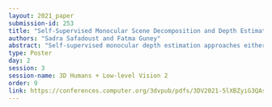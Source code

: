 ```yaml
---
layout: 2021_paper
submission-id: 253
title: "Self-Supervised Monocular Scene Decomposition and Depth Estimation"
authors: "Sadra Safadoust and Fatma Guney"
abstract: "Self-supervised monocular depth estimation approaches either ignore independently moving objects in the scene or need a separate segmentation step to identify them. We propose MonoDepthSeg to jointly estimate depth and segment moving objects from monocular video without using any ground-truth labels. We decompose the scene into a fixed number of components where each component corresponds to a region on the image with its own transformation matrix representing its motion. We estimate both the mask and the motion of each component efficiently with a shared encoder. We evaluate our method on three driving datasets and show that our model clearly improves depth estimation while decomposing the scene into separately moving components."
type: Poster
day: 2
session: 3
session-name: 3D Humans + Low-level Vision 2
order: 9
link: https://conferences.computer.org/3dvpub/pdfs/3DV2021-5lXBZyiG3QAsRBKXHIjqU8/268800a627/268800a627.pdf
---
```

